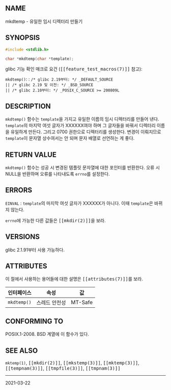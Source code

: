 ## NAME

mkdtemp - 유일한 임시 디렉터리 만들기

## SYNOPSIS

```c
#include <stdlib.h>

char *mkdtemp(char *template);
```

glibc 기능 확인 매크로 요건 (<tt>[[feature_test_macros(7)]]</tt> 참고):

`mkdtemp()`:
:   `/* glibc 2.19부터: */ _DEFAULT_SOURCE`<br>
    `|| /* glibc 2.19 및 이전: */ _BSD_SOURCE`<br>
    `|| /* glibc 2.10부터: */ _POSIX_C_SOURCE >= 200809L`

## DESCRIPTION

`mkdtemp()` 함수는 `template`을 가지고 유일한 이름의 임시 디렉터리를 만들어 낸다. `template`의 마지막 여섯 글자가 XXXXXX여야 하며 그 글자들을 바꿔서 디렉터리 이름을 유일하게 만든다. 그리고 0700 권한으로 디렉터리를 생성한다. 변경이 이뤄지므로 `template`이 문자열 상수여서는 안 되며 문자 배열로 선언하는 게 좋다.

## RETURN VALUE

`mkdtemp()` 함수는 성공 시 변경된 템플릿 문자열에 대한 포인터를 반환한다. 오류 시 NULL을 반환하며 오류를 나타내도록 `errno`를 설정한다.

## ERRORS

`EINVAL`
:   `template`의 마지막 여섯 글자가 XXXXXX가 아니다. 이때 `template`은 바뀌지 않는다.

`errno`에 가능한 다른 값들은 <tt>[[mkdir(2)]]</tt>을 보라.

## VERSIONS

glibc 2.1.91부터 사용 가능하다.

## ATTRIBUTES

이 절에서 사용하는 용어들에 대한 설명은 <tt>[[attributes(7)]]</tt>를 보라.

| 인터페이스 | 속성 | 값 |
| --- | --- | --- |
| `mkdtemp()` | 스레드 안전성 | MT-Safe |

## CONFORMING TO

POSIX.1-2008. BSD 계열에 이 함수가 있다.

## SEE ALSO

`mktemp(1)`, <tt>[[mkdir(2)]]</tt>, <tt>[[mkstemp(3)]]</tt>, <tt>[[mktemp(3)]]</tt>, <tt>[[tempnam(3)]]</tt>, <tt>[[tmpfile(3)]]</tt>, <tt>[[tmpnam(3)]]</tt>

----

2021-03-22
